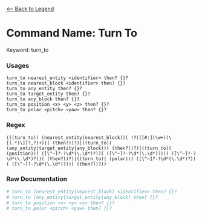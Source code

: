 [<-- Back to Legend](../legend.md)

# Command Name: Turn To
Keyword: turn_to

### Usages
```
turn_to nearest_entity <identifier> then? {}?
turn_to nearest_block <identifier> then? {}?
turn_to any_entity then? {}?
turn_to target_entity then? {}?
turn_to any_block then? {}?
turn_to position <x> <y> <z> then? {}?
turn_to polar <pitch> <yaw> then? {}?
```

### Regex
```regexp
(((turn_to)( (nearest_entity|nearest_block))( !?(([#:](\w+)(\[(.*)\])?,?)+))( (then?))?)|((turn_to)( (any_entity|target_entity|any_block))( (then?))?)|((turn_to)( (position))( ([\^~]?-?\d*(\.\d*)?))( ([\^~]?-?\d*(\.\d*)?))( ([\^~]?-?\d*(\.\d*)?))( (then?))?)|((turn_to)( (polar))( ([\^~]?-?\d*(\.\d*)?))( ([\^~]?-?\d*(\.\d*)?))( (then?))?))
```

### Raw Documentation
```yml
# turn_to (nearest_entity|nearest_block) <identifier> then? {}?
# turn_to (any_entity|target_entity|any_block) then? {}?
# turn_to position <x> <y> <z> then? {}?
# turn_to polar <pitch> <yaw> then? {}?
```

